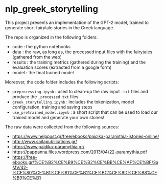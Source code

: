 # nlp_greek_storytelling

This project presents an implementation of the GPT-2 model, trained to generate short fairytale stories in the Greek language. 

The repo is organized in the following folders:
- code : the python notebooks
- data : the raw, as long as, the processed input files with the fairytales (gathered from the web)
- results : the training metrics (gathered during the training) and the evaluation scores (extracted from a google form)
- model : the final trained model 

Moreover, the code folder includes the following scripts:
- `preprocessing.ipynb` : used to clean-up the raw input `.txt` files and produce the `_processed.txt` files 
- `greek_storytelling.ipynb` : includes the tokenization, model configuration, training and saving steps
- `use_pretrained_model.ipynb` : a short script that can be used to load our trained model and generate your own stories!

The raw data were collected from the following sources:
- https://www.helppost.gr/free/ebooks/paidika-paramithia-istories-online/
- http://www.saitapublications.gr/ 
- https://www.paidika-paramythia.gr/
- https://pappanna.files.wordpress.com/2013/04/22-paramythia.pdf 
- https://free-ebooks.gr/%CE%B2%CE%B9%CE%B2%CE%BB%CE%AF%CE%BF/3aMV/42-%CF%80%CE%B1%CF%81%CE%B1%CE%BC%CF%8D%CE%B8%CE%B9%CE%B1 
